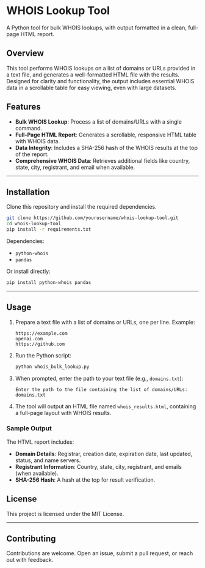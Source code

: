 # WHOIS Lookup Tool

A Python tool for bulk WHOIS lookups, with output formatted in a clean, full-page HTML report.

## Overview

This tool performs WHOIS lookups on a list of domains or URLs provided in a text file, and generates a well-formatted HTML file with the results. Designed for clarity and functionality, the output includes essential WHOIS data in a scrollable table for easy viewing, even with large datasets.

## Features

- **Bulk WHOIS Lookup**: Process a list of domains/URLs with a single command.
- **Full-Page HTML Report**: Generates a scrollable, responsive HTML table with WHOIS data.
- **Data Integrity**: Includes a SHA-256 hash of the WHOIS results at the top of the report.
- **Comprehensive WHOIS Data**: Retrieves additional fields like country, state, city, registrant, and email when available.

---

## Installation

Clone this repository and install the required dependencies.

```bash
git clone https://github.com/yourusername/whois-lookup-tool.git
cd whois-lookup-tool
pip install -r requirements.txt
```

Dependencies:

- `python-whois`
- `pandas`

Or install directly:

```bash
pip install python-whois pandas
```

---

## Usage

1. Prepare a text file with a list of domains or URLs, one per line. Example:

   ```
   https://example.com
   openai.com
   https://github.com
   ```

2. Run the Python script:

   ```bash
   python whois_bulk_lookup.py
   ```

3. When prompted, enter the path to your text file (e.g., `domains.txt`):

   ```plaintext
   Enter the path to the file containing the list of domains/URLs: domains.txt
   ```

4. The tool will output an HTML file named `whois_results.html`, containing a full-page layout with WHOIS results.

### Sample Output

The HTML report includes:

- **Domain Details**: Registrar, creation date, expiration date, last updated, status, and name servers.
- **Registrant Information**: Country, state, city, registrant, and emails (when available).
- **SHA-256 Hash**: A hash at the top for result verification.


## License

This project is licensed under the MIT License.

---

## Contributing

Contributions are welcome. Open an issue, submit a pull request, or reach out with feedback.
